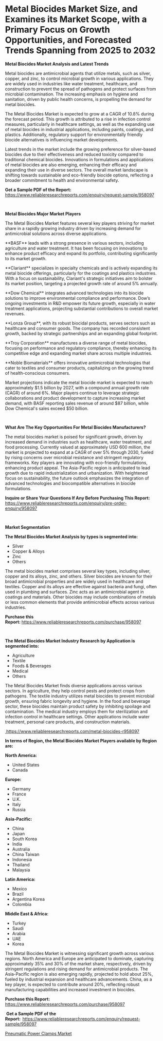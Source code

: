 <p><h1>Metal Biocides Market Size, and Examines its Market Scope, with a Primary Focus on Growth Opportunities, and Forecasted Trends Spanning from 2025 to 2032</h1></p><p><strong>Metal Biocides Market Analysis and Latest Trends</strong></p>
<p><p>Metal biocides are antimicrobial agents that utilize metals, such as silver, copper, and zinc, to control microbial growth in various applications. They are widely used in industries like water treatment, healthcare, and construction to prevent the spread of pathogens and protect surfaces from microbial contamination. The increasing emphasis on hygiene and sanitation, driven by public health concerns, is propelling the demand for metal biocides.</p><p>The Metal Biocides Market is expected to grow at a CAGR of 10.8% during the forecast period. This growth is attributed to a rise in infection control measures, particularly in healthcare settings, as well as the expanding use of metal biocides in industrial applications, including paints, coatings, and plastics. Additionally, regulatory support for environmentally friendly biocide alternatives is influencing market developments. </p><p>Latest trends in the market include the growing preference for silver-based biocides due to their effectiveness and reduced toxicity compared to traditional chemical biocides. Innovations in formulations and applications of metal biocides are also emerging, enhancing their efficacy and expanding their use in diverse sectors. The overall market landscape is shifting towards sustainable and eco-friendly biocide options, reflecting a broader commitment to health and environmental safety.</p></p>
<p><strong>Get a Sample PDF of the Report:&nbsp;</strong> <a href="https://www.reliableresearchreports.com/enquiry/request-sample/958097?utm_campaign=3059&utm_medium=2&utm_source=Github&utm_content=ia&utm_term=31032025&utm_id=metal-biocides">https://www.reliableresearchreports.com/enquiry/request-sample/958097</a></p>
<p>&nbsp;</p>
<p><strong>Metal Biocides Major Market Players</strong></p>
<p><p>The Metal Biocides Market features several key players striving for market share in a rapidly growing industry driven by increasing demand for antimicrobial solutions across diverse applications. </p><p>**BASF** leads with a strong presence in various sectors, including agriculture and water treatment. It has been focusing on innovations to enhance product efficacy and expand its portfolio, contributing significantly to its market growth.</p><p>**Clariant** specializes in specialty chemicals and is actively expanding its metal biocide offerings, particularly for the coatings and plastics industries. With a focus on sustainability, Clariant's strategic initiatives aim to bolster its market position, targeting a projected growth rate of around 5% annually.</p><p>**Dow Chemical** integrates advanced technologies into its biocide solutions to improve environmental compliance and performance. Dow’s ongoing investments in R&D empower its future growth, especially in water treatment applications, projecting substantial contributions to overall market revenues.</p><p>**Lonza Group**, with its robust biocidal products, serves sectors such as healthcare and consumer goods. The company has recorded consistent growth, backed by strategic partnerships and an expanding global footprint. </p><p>**Troy Corporation** manufactures a diverse range of metal biocides, focusing on performance and regulatory compliance, thereby enhancing its competitive edge and expanding market share across multiple industries.</p><p>**Noble Biomaterials** offers innovative antimicrobial technologies that cater to textiles and consumer products, capitalizing on the growing trend of health-conscious consumers.</p><p>Market projections indicate the metal biocide market is expected to reach approximately $1.5 billion by 2027, with a compound annual growth rate (CAGR) of around 6%. Major players continue to leverage strategic collaborations and product development to capture increasing market demand, with BASF reporting sales revenue of around $87 billion, while Dow Chemical's sales exceed $50 billion.</p></p>
<p>&nbsp;</p>
<p><strong>What Are The Key Opportunities For Metal Biocides Manufacturers?</strong></p>
<p><p>The metal biocides market is poised for significant growth, driven by increased demand in industries such as healthcare, water treatment, and food processing. Currently valued at approximately USD 600 million, the market is projected to expand at a CAGR of over 5% through 2030, fueled by rising concerns over microbial resistance and stringent regulatory frameworks. Key players are innovating with eco-friendly formulations, enhancing product appeal. The Asia-Pacific region is anticipated to lead growth due to rapid industrialization and urbanization. With heightened focus on sustainability, the future outlook emphasizes the integration of advanced technologies and biocompatible alternatives in biocide formulations.</p></p>
<p><strong>Inquire or Share Your Questions If Any Before Purchasing This Report:</strong> <a href="https://www.reliableresearchreports.com/enquiry/pre-order-enquiry/958097?utm_campaign=3059&utm_medium=2&utm_source=Github&utm_content=ia&utm_term=31032025&utm_id=metal-biocides">https://www.reliableresearchreports.com/enquiry/pre-order-enquiry/958097</a></p>
<p>&nbsp;</p>
<p><strong>Market Segmentation</strong></p>
<p><strong>The Metal Biocides Market Analysis by types is segmented into:</strong></p>
<p><ul><li>Silver</li><li>Copper & Alloys</li><li>Zinc</li><li>Others</li></ul></p>
<p><p>The metal biocides market comprises several key types, including silver, copper and its alloys, zinc, and others. Silver biocides are known for their broad antimicrobial properties and are widely used in healthcare and textiles. Copper and its alloys are effective against bacteria and fungi, often used in plumbing and surfaces. Zinc acts as an antimicrobial agent in coatings and materials. Other biocides may include combinations of metals or less common elements that provide antimicrobial effects across various industries.</p></p>
<p><strong>Purchase this Report:&nbsp;</strong><a href="https://www.reliableresearchreports.com/purchase/958097?utm_campaign=3059&utm_medium=2&utm_source=Github&utm_content=ia&utm_term=31032025&utm_id=metal-biocides">https://www.reliableresearchreports.com/purchase/958097</a></p>
<p>&nbsp;</p>
<p><strong>The Metal Biocides Market Industry Research by Application is segmented into:</strong></p>
<p><ul><li>Agriculture</li><li>Textile</li><li>Foods & Beverages</li><li>Medical</li><li>Others</li></ul></p>
<p><p>The Metal Biocides Market finds diverse applications across various sectors. In agriculture, they help control pests and protect crops from pathogens. The textile industry utilizes metal biocides to prevent microbial growth, ensuring fabric longevity and hygiene. In the food and beverage sector, these biocides maintain product safety by inhibiting spoilage and contamination. The medical industry employs them for sterilization and infection control in healthcare settings. Other applications include water treatment, personal care products, and construction materials.</p></p>
<p><a href="https://www.reliableresearchreports.com/metal-biocides-r958097?utm_campaign=3059&utm_medium=2&utm_source=Github&utm_content=ia&utm_term=31032025&utm_id=metal-biocides">&nbsp;https://www.reliableresearchreports.com/metal-biocides-r958097</a></p>
<p><strong>In terms of Region, the Metal Biocides Market Players available by Region are:</strong></p>
<p>
    <p> <strong> North America: </strong>
        <ul>
            <li>United States</li>
            <li>Canada</li>
        </ul>
        </p> 
    <p> <strong> Europe: </strong>
        <ul>
            <li>Germany</li>
            <li>France</li>
            <li>U.K.</li>
            <li>Italy</li>
            <li>Russia</li>
        </ul>
        </p> 
    <p> <strong> Asia-Pacific: </strong>
        <ul>
            <li>China</li>
            <li>Japan</li>
            <li>South Korea</li>
            <li>India</li>
            <li>Australia</li>
            <li>China Taiwan</li>
            <li>Indonesia</li>
            <li>Thailand</li>
            <li>Malaysia</li>
        </ul>
        </p> 
    <p> <strong> Latin America: </strong>
        <ul>
            <li>Mexico</li>
            <li>Brazil</li>
            <li>Argentina Korea</li>
            <li>Colombia</li>
        </ul>
        </p> 
    <p> <strong> Middle East & Africa: </strong>
        <ul>
            <li>Turkey</li>
            <li>Saudi</li>
            <li>Arabia</li>
            <li>UAE</li>
            <li>Korea</li>
        </ul>
    </p>
    </p>
<p><p>The Metal Biocides Market is witnessing significant growth across various regions. North America and Europe are anticipated to dominate, capturing approximately 35% and 30% of the market share, respectively, driven by stringent regulations and rising demand for antimicrobial products. The Asia-Pacific region is also emerging rapidly, projected to hold about 25%, fueled by industrial expansion and healthcare advancements. China, as a key player, is expected to contribute around 20%, reflecting robust manufacturing capabilities and increased investment in biocides.</p></p>
<p><strong>Purchase this Report: </strong><a href="https://www.reliableresearchreports.com/purchase/958097?utm_campaign=3059&utm_medium=2&utm_source=Github&utm_content=ia&utm_term=31032025&utm_id=metal-biocides">https://www.reliableresearchreports.com/purchase/958097</a></p>
<p>&nbsp;<strong>Get a Sample PDF of the Report:&nbsp;&nbsp;</strong><a href="https://www.reliableresearchreports.com/enquiry/request-sample/958097?utm_campaign=3059&utm_medium=2&utm_source=Github&utm_content=ia&utm_term=31032025&utm_id=metal-biocides">https://www.reliableresearchreports.com/enquiry/request-sample/958097</a></p>
<p><strong></strong></p>
<p><p><a href="https://github.com/micbotam/Market-Research-Report-List-1/blob/main/pneumatic-power-clamps-market.md?utm_campaign=3059&utm_medium=2&utm_source=Github&utm_content=ia&utm_term=31032025&utm_id=metal-biocides">Pneumatic Power Clamps Market</a></p></p>